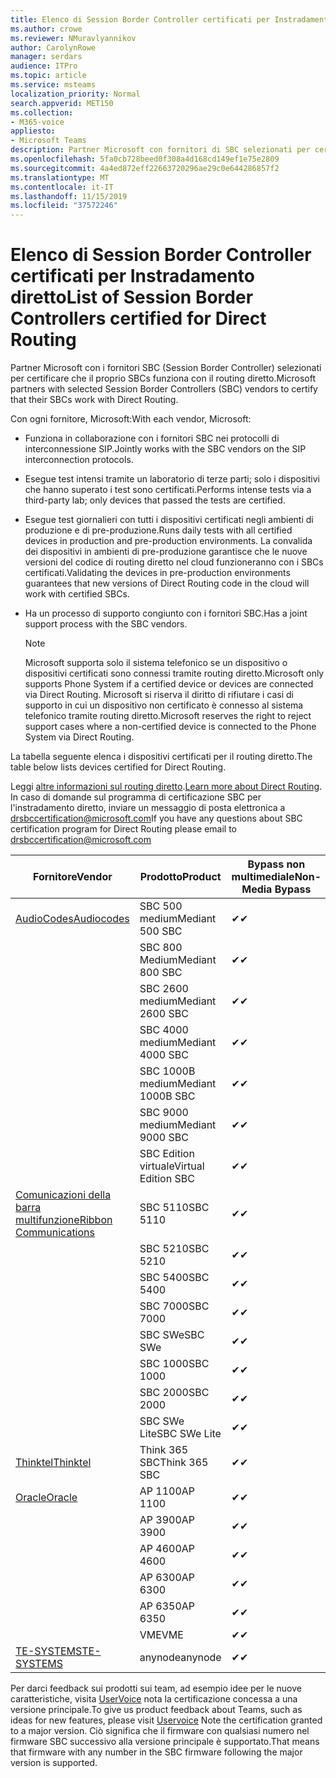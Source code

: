 ```yaml
---
title: Elenco di Session Border Controller certificati per Instradamento diretto
ms.author: crowe
ms.reviewer: NMuravlyannikov
author: CarolynRowe
manager: serdars
audience: ITPro
ms.topic: article
ms.service: msteams
localization_priority: Normal
search.appverid: MET150
ms.collection:
- M365-voice
appliesto:
- Microsoft Teams
description: Partner Microsoft con fornitori di SBC selezionati per certificare il lavoro di SBCs con il routing diretto.
ms.openlocfilehash: 5fa0cb728beed0f308a4d168cd149ef1e75e2809
ms.sourcegitcommit: 4a4ed872eff22663720296ae29c0e644286857f2
ms.translationtype: MT
ms.contentlocale: it-IT
ms.lasthandoff: 11/15/2019
ms.locfileid: "37572246"
---
```

# <a name="list-of-session-border-controllers-certified-for-direct-routing"></a><span data-ttu-id="03cf4-103">Elenco di Session Border Controller certificati per Instradamento diretto</span><span class="sxs-lookup"><span data-stu-id="03cf4-103">List of Session Border Controllers certified for Direct Routing</span></span>

<span data-ttu-id="03cf4-104">Partner Microsoft con i fornitori SBC (Session Border Controller) selezionati per certificare che il proprio SBCs funziona con il routing diretto.</span><span class="sxs-lookup"><span data-stu-id="03cf4-104">Microsoft partners with selected Session Border Controllers (SBC) vendors to certify that their SBCs work with Direct Routing.</span></span> 

<span data-ttu-id="03cf4-105">Con ogni fornitore, Microsoft:</span><span class="sxs-lookup"><span data-stu-id="03cf4-105">With each vendor, Microsoft:</span></span> 

- <span data-ttu-id="03cf4-106">Funziona in collaborazione con i fornitori SBC nei protocolli di interconnessione SIP.</span><span class="sxs-lookup"><span data-stu-id="03cf4-106">Jointly works with the SBC vendors on the SIP interconnection protocols.</span></span>
- <span data-ttu-id="03cf4-107">Esegue test intensi tramite un laboratorio di terze parti; solo i dispositivi che hanno superato i test sono certificati.</span><span class="sxs-lookup"><span data-stu-id="03cf4-107">Performs intense tests via a third-party lab; only devices that passed the tests are certified.</span></span> 
- <span data-ttu-id="03cf4-108">Esegue test giornalieri con tutti i dispositivi certificati negli ambienti di produzione e di pre-produzione.</span><span class="sxs-lookup"><span data-stu-id="03cf4-108">Runs daily tests with all certified devices in production and pre-production environments.</span></span> <span data-ttu-id="03cf4-109">La convalida dei dispositivi in ambienti di pre-produzione garantisce che le nuove versioni del codice di routing diretto nel cloud funzioneranno con i SBCs certificati.</span><span class="sxs-lookup"><span data-stu-id="03cf4-109">Validating the devices in pre-production environments guarantees that new versions of Direct Routing code in the cloud will work with certified SBCs.</span></span> 
- <span data-ttu-id="03cf4-110">Ha un processo di supporto congiunto con i fornitori SBC.</span><span class="sxs-lookup"><span data-stu-id="03cf4-110">Has a joint support process with the SBC vendors.</span></span>


  > [!NOTE]
  > <span data-ttu-id="03cf4-111">Microsoft supporta solo il sistema telefonico se un dispositivo o dispositivi certificati sono connessi tramite routing diretto.</span><span class="sxs-lookup"><span data-stu-id="03cf4-111">Microsoft only supports Phone System if a certified device or devices are connected via Direct Routing.</span></span> <span data-ttu-id="03cf4-112">Microsoft si riserva il diritto di rifiutare i casi di supporto in cui un dispositivo non certificato è connesso al sistema telefonico tramite routing diretto.</span><span class="sxs-lookup"><span data-stu-id="03cf4-112">Microsoft reserves the right to reject support cases where a non-certified device is connected to the Phone System via Direct Routing.</span></span> 

<span data-ttu-id="03cf4-113">La tabella seguente elenca i dispositivi certificati per il routing diretto.</span><span class="sxs-lookup"><span data-stu-id="03cf4-113">The table below lists devices certified for Direct Routing.</span></span> 

<span data-ttu-id="03cf4-114">Leggi [altre informazioni sul routing diretto](https://aka.ms/dr).</span><span class="sxs-lookup"><span data-stu-id="03cf4-114">[Learn more about Direct Routing](https://aka.ms/dr).</span></span> <span data-ttu-id="03cf4-115">In caso di domande sul programma di certificazione SBC per l'instradamento diretto, inviare un messaggio di posta elettronica a drsbccertification@microsoft.com</span><span class="sxs-lookup"><span data-stu-id="03cf4-115">If you have any questions about SBC certification program for Direct Routing please email to drsbccertification@microsoft.com</span></span>


|                                                       <span data-ttu-id="03cf4-116">Fornitore</span><span class="sxs-lookup"><span data-stu-id="03cf4-116">Vendor</span></span>                                                        |       <span data-ttu-id="03cf4-117">Prodotto</span><span class="sxs-lookup"><span data-stu-id="03cf4-117">Product</span></span>       | <span data-ttu-id="03cf4-118">Bypass non multimediale</span><span class="sxs-lookup"><span data-stu-id="03cf4-118">Non-Media Bypass</span></span> | <span data-ttu-id="03cf4-119">Bypass multimediale</span><span class="sxs-lookup"><span data-stu-id="03cf4-119">Media Bypass</span></span> | <span data-ttu-id="03cf4-120">Versione software</span><span class="sxs-lookup"><span data-stu-id="03cf4-120">Software Version</span></span> |
|---------------------------------------------------------------------------------------------------------------------|---------------------|------------------|--------------|------------------|
| [<span data-ttu-id="03cf4-121">AudioCodes</span><span class="sxs-lookup"><span data-stu-id="03cf4-121">Audiocodes</span></span>](https://www.audiocodes.com/solutions-products/products/products-for-microsoft-365/direct-routing-for-microsoft-teams) |   <span data-ttu-id="03cf4-122">SBC 500 medium</span><span class="sxs-lookup"><span data-stu-id="03cf4-122">Mediant 500 SBC</span></span>   |     <span data-ttu-id="03cf4-123">&#10004;</span><span class="sxs-lookup"><span data-stu-id="03cf4-123">&#10004;</span></span>     |   <span data-ttu-id="03cf4-124">&#10004;</span><span class="sxs-lookup"><span data-stu-id="03cf4-124">&#10004;</span></span>    |  <span data-ttu-id="03cf4-125">7.20 a. 250</span><span class="sxs-lookup"><span data-stu-id="03cf4-125">7.20A.250</span></span>   |
|                                                                                                                     |   <span data-ttu-id="03cf4-126">SBC 800 Medium</span><span class="sxs-lookup"><span data-stu-id="03cf4-126">Mediant 800 SBC</span></span>   |     <span data-ttu-id="03cf4-127">&#10004;</span><span class="sxs-lookup"><span data-stu-id="03cf4-127">&#10004;</span></span>     |   <span data-ttu-id="03cf4-128">&#10004;</span><span class="sxs-lookup"><span data-stu-id="03cf4-128">&#10004;</span></span>     |  <span data-ttu-id="03cf4-129">7.20 a. 250</span><span class="sxs-lookup"><span data-stu-id="03cf4-129">7.20A.250</span></span>   |
|                                                                                                                     |  <span data-ttu-id="03cf4-130">SBC 2600 medium</span><span class="sxs-lookup"><span data-stu-id="03cf4-130">Mediant 2600 SBC</span></span>   |     <span data-ttu-id="03cf4-131">&#10004;</span><span class="sxs-lookup"><span data-stu-id="03cf4-131">&#10004;</span></span>     |   <span data-ttu-id="03cf4-132">&#10004;</span><span class="sxs-lookup"><span data-stu-id="03cf4-132">&#10004;</span></span>    |  <span data-ttu-id="03cf4-133">7.20 a. 250</span><span class="sxs-lookup"><span data-stu-id="03cf4-133">7.20A.250</span></span>   |
|                                                                                                                     |  <span data-ttu-id="03cf4-134">SBC 4000 medium</span><span class="sxs-lookup"><span data-stu-id="03cf4-134">Mediant 4000 SBC</span></span>   |     <span data-ttu-id="03cf4-135">&#10004;</span><span class="sxs-lookup"><span data-stu-id="03cf4-135">&#10004;</span></span>     |   <span data-ttu-id="03cf4-136">&#10004;</span><span class="sxs-lookup"><span data-stu-id="03cf4-136">&#10004;</span></span>     |  <span data-ttu-id="03cf4-137">7.20 a. 250</span><span class="sxs-lookup"><span data-stu-id="03cf4-137">7.20A.250</span></span>   |
|                                                                                                                     | <span data-ttu-id="03cf4-138">SBC 1000B medium</span><span class="sxs-lookup"><span data-stu-id="03cf4-138">Mediant 1000B  SBC</span></span>  |     <span data-ttu-id="03cf4-139">&#10004;</span><span class="sxs-lookup"><span data-stu-id="03cf4-139">&#10004;</span></span>     |   <span data-ttu-id="03cf4-140">In sospeso</span><span class="sxs-lookup"><span data-stu-id="03cf4-140">Pending</span></span>     |  <span data-ttu-id="03cf4-141">7.20 a. 250</span><span class="sxs-lookup"><span data-stu-id="03cf4-141">7.20A.250</span></span>  |
|                                                                                                                     | <span data-ttu-id="03cf4-142">SBC 9000 medium</span><span class="sxs-lookup"><span data-stu-id="03cf4-142">Mediant 9000  SBC</span></span>  |     <span data-ttu-id="03cf4-143">&#10004;</span><span class="sxs-lookup"><span data-stu-id="03cf4-143">&#10004;</span></span>     |   <span data-ttu-id="03cf4-144">&#10004;</span><span class="sxs-lookup"><span data-stu-id="03cf4-144">&#10004;</span></span>     |  <span data-ttu-id="03cf4-145">7.20 a. 250</span><span class="sxs-lookup"><span data-stu-id="03cf4-145">7.20A.250</span></span>   |                                                                       
|                                                                                                                     | <span data-ttu-id="03cf4-146">SBC Edition virtuale</span><span class="sxs-lookup"><span data-stu-id="03cf4-146">Virtual Edition SBC</span></span> |     <span data-ttu-id="03cf4-147">&#10004;</span><span class="sxs-lookup"><span data-stu-id="03cf4-147">&#10004;</span></span>     |   <span data-ttu-id="03cf4-148">&#10004;</span><span class="sxs-lookup"><span data-stu-id="03cf4-148">&#10004;</span></span>     |  <span data-ttu-id="03cf4-149">7.20 a. 250</span><span class="sxs-lookup"><span data-stu-id="03cf4-149">7.20A.250</span></span> |
|  [<span data-ttu-id="03cf4-150">Comunicazioni della barra multifunzione</span><span class="sxs-lookup"><span data-stu-id="03cf4-150">Ribbon Communications</span></span>](https://ribboncommunications.com/solutions/enterprise-solutions/microsoft-skype-business)  |      <span data-ttu-id="03cf4-151">SBC 5110</span><span class="sxs-lookup"><span data-stu-id="03cf4-151">SBC 5110</span></span>       |     <span data-ttu-id="03cf4-152">&#10004;</span><span class="sxs-lookup"><span data-stu-id="03cf4-152">&#10004;</span></span>     |   <span data-ttu-id="03cf4-153">&#10004;</span><span class="sxs-lookup"><span data-stu-id="03cf4-153">&#10004;</span></span>    |       <span data-ttu-id="03cf4-154">V 6.2</span><span class="sxs-lookup"><span data-stu-id="03cf4-154">V6.2</span></span>       |
|                                                                                                                     |      <span data-ttu-id="03cf4-155">SBC 5210</span><span class="sxs-lookup"><span data-stu-id="03cf4-155">SBC 5210</span></span>       |     <span data-ttu-id="03cf4-156">&#10004;</span><span class="sxs-lookup"><span data-stu-id="03cf4-156">&#10004;</span></span>     |  <span data-ttu-id="03cf4-157">&#10004;</span><span class="sxs-lookup"><span data-stu-id="03cf4-157">&#10004;</span></span>    |       <span data-ttu-id="03cf4-158">V 6.2</span><span class="sxs-lookup"><span data-stu-id="03cf4-158">V6.2</span></span>       |
|                                                                                                                     |      <span data-ttu-id="03cf4-159">SBC 5400</span><span class="sxs-lookup"><span data-stu-id="03cf4-159">SBC 5400</span></span>       |     <span data-ttu-id="03cf4-160">&#10004;</span><span class="sxs-lookup"><span data-stu-id="03cf4-160">&#10004;</span></span>     |   <span data-ttu-id="03cf4-161">&#10004;</span><span class="sxs-lookup"><span data-stu-id="03cf4-161">&#10004;</span></span>   |       <span data-ttu-id="03cf4-162">V 6.2</span><span class="sxs-lookup"><span data-stu-id="03cf4-162">V6.2</span></span>       |
|                                                                                                                     |      <span data-ttu-id="03cf4-163">SBC 7000</span><span class="sxs-lookup"><span data-stu-id="03cf4-163">SBC 7000</span></span>       |     <span data-ttu-id="03cf4-164">&#10004;</span><span class="sxs-lookup"><span data-stu-id="03cf4-164">&#10004;</span></span>     |   <span data-ttu-id="03cf4-165">&#10004;</span><span class="sxs-lookup"><span data-stu-id="03cf4-165">&#10004;</span></span>    |       <span data-ttu-id="03cf4-166">V 6.2</span><span class="sxs-lookup"><span data-stu-id="03cf4-166">V6.2</span></span>       |
|                                                                                                                     |       <span data-ttu-id="03cf4-167">SBC SWe</span><span class="sxs-lookup"><span data-stu-id="03cf4-167">SBC SWe</span></span>       |     <span data-ttu-id="03cf4-168">&#10004;</span><span class="sxs-lookup"><span data-stu-id="03cf4-168">&#10004;</span></span>     |   <span data-ttu-id="03cf4-169">&#10004;</span><span class="sxs-lookup"><span data-stu-id="03cf4-169">&#10004;</span></span>   |       <span data-ttu-id="03cf4-170">V 6.2</span><span class="sxs-lookup"><span data-stu-id="03cf4-170">V6.2</span></span>       |
|                                                                                                                     |      <span data-ttu-id="03cf4-171">SBC 1000</span><span class="sxs-lookup"><span data-stu-id="03cf4-171">SBC 1000</span></span>       |     <span data-ttu-id="03cf4-172">&#10004;</span><span class="sxs-lookup"><span data-stu-id="03cf4-172">&#10004;</span></span>     |   <span data-ttu-id="03cf4-173">&#10004;</span><span class="sxs-lookup"><span data-stu-id="03cf4-173">&#10004;</span></span>    |      <span data-ttu-id="03cf4-174">v 8.0.1</span><span class="sxs-lookup"><span data-stu-id="03cf4-174">v8.0.1</span></span>     |
|                                                                                                                     |      <span data-ttu-id="03cf4-175">SBC 2000</span><span class="sxs-lookup"><span data-stu-id="03cf4-175">SBC 2000</span></span>       |     <span data-ttu-id="03cf4-176">&#10004;</span><span class="sxs-lookup"><span data-stu-id="03cf4-176">&#10004;</span></span>     |   <span data-ttu-id="03cf4-177">&#10004;</span><span class="sxs-lookup"><span data-stu-id="03cf4-177">&#10004;</span></span>   |     <span data-ttu-id="03cf4-178">v 8.0.1</span><span class="sxs-lookup"><span data-stu-id="03cf4-178">v8.0.1</span></span>     |
|                                                                                                                     |    <span data-ttu-id="03cf4-179">SBC SWe Lite</span><span class="sxs-lookup"><span data-stu-id="03cf4-179">SBC SWe Lite</span></span>     |     <span data-ttu-id="03cf4-180">&#10004;</span><span class="sxs-lookup"><span data-stu-id="03cf4-180">&#10004;</span></span>     |  <span data-ttu-id="03cf4-181">&#10004;</span><span class="sxs-lookup"><span data-stu-id="03cf4-181">&#10004;</span></span>    |      <span data-ttu-id="03cf4-182">v 8.0.1</span><span class="sxs-lookup"><span data-stu-id="03cf4-182">v8.0.1</span></span>    |
|                     [<span data-ttu-id="03cf4-183">Thinktel</span><span class="sxs-lookup"><span data-stu-id="03cf4-183">Thinktel</span></span>](https://www.thinktel.ca/services/think-365/think-365-overview/)                      |    <span data-ttu-id="03cf4-184">Think 365 SBC</span><span class="sxs-lookup"><span data-stu-id="03cf4-184">Think 365 SBC</span></span>    |     <span data-ttu-id="03cf4-185">&#10004;</span><span class="sxs-lookup"><span data-stu-id="03cf4-185">&#10004;</span></span>     |   <span data-ttu-id="03cf4-186">In sospeso</span><span class="sxs-lookup"><span data-stu-id="03cf4-186">Pending</span></span>    |       <span data-ttu-id="03cf4-187">V 1.4</span><span class="sxs-lookup"><span data-stu-id="03cf4-187">V1.4</span></span>       |
|                     [<span data-ttu-id="03cf4-188">Oracle</span><span class="sxs-lookup"><span data-stu-id="03cf4-188">Oracle</span></span>](https://www.oracle.com/industries/communications/enterprise-session-border-controller/microsoft.html)                      |    <span data-ttu-id="03cf4-189">AP 1100</span><span class="sxs-lookup"><span data-stu-id="03cf4-189">AP 1100</span></span>      |    <span data-ttu-id="03cf4-190">&#10004;</span><span class="sxs-lookup"><span data-stu-id="03cf4-190">&#10004;</span></span>     |    <span data-ttu-id="03cf4-191">&#10004;</span><span class="sxs-lookup"><span data-stu-id="03cf4-191">&#10004;</span></span>    |   <span data-ttu-id="03cf4-192">8.3.0.0.1</span><span class="sxs-lookup"><span data-stu-id="03cf4-192">8.3.0.0.1</span></span> |
|                                                                                                                    |    <span data-ttu-id="03cf4-193">AP 3900</span><span class="sxs-lookup"><span data-stu-id="03cf4-193">AP 3900</span></span>           |    <span data-ttu-id="03cf4-194">&#10004;</span><span class="sxs-lookup"><span data-stu-id="03cf4-194">&#10004;</span></span>     |    <span data-ttu-id="03cf4-195">&#10004;</span><span class="sxs-lookup"><span data-stu-id="03cf4-195">&#10004;</span></span>   |   <span data-ttu-id="03cf4-196">8.3.0.0.1</span><span class="sxs-lookup"><span data-stu-id="03cf4-196">8.3.0.0.1</span></span>  | 
|                                                                                                                    |      <span data-ttu-id="03cf4-197">AP 4600</span><span class="sxs-lookup"><span data-stu-id="03cf4-197">AP 4600</span></span>         |    <span data-ttu-id="03cf4-198">&#10004;</span><span class="sxs-lookup"><span data-stu-id="03cf4-198">&#10004;</span></span>   |    <span data-ttu-id="03cf4-199">&#10004;</span><span class="sxs-lookup"><span data-stu-id="03cf4-199">&#10004;</span></span>     |     <span data-ttu-id="03cf4-200">8.3.0.0.1</span><span class="sxs-lookup"><span data-stu-id="03cf4-200">8.3.0.0.1</span></span>  |
|                                                                                                                    |      <span data-ttu-id="03cf4-201">AP 6300</span><span class="sxs-lookup"><span data-stu-id="03cf4-201">AP 6300</span></span>         |    <span data-ttu-id="03cf4-202">&#10004;</span><span class="sxs-lookup"><span data-stu-id="03cf4-202">&#10004;</span></span>   |    <span data-ttu-id="03cf4-203">&#10004;</span><span class="sxs-lookup"><span data-stu-id="03cf4-203">&#10004;</span></span>     |     <span data-ttu-id="03cf4-204">8.3.0.0.1</span><span class="sxs-lookup"><span data-stu-id="03cf4-204">8.3.0.0.1</span></span>  |
|                                                                                                                   |      <span data-ttu-id="03cf4-205">AP 6350</span><span class="sxs-lookup"><span data-stu-id="03cf4-205">AP 6350</span></span>           |    <span data-ttu-id="03cf4-206">&#10004;</span><span class="sxs-lookup"><span data-stu-id="03cf4-206">&#10004;</span></span>   |    <span data-ttu-id="03cf4-207">&#10004;</span><span class="sxs-lookup"><span data-stu-id="03cf4-207">&#10004;</span></span>    |     <span data-ttu-id="03cf4-208">8.3.0.0.1</span><span class="sxs-lookup"><span data-stu-id="03cf4-208">8.3.0.0.1</span></span>  |                                             
|                                                                                                                    |      <span data-ttu-id="03cf4-209">VME</span><span class="sxs-lookup"><span data-stu-id="03cf4-209">VME</span></span>           |    <span data-ttu-id="03cf4-210">&#10004;</span><span class="sxs-lookup"><span data-stu-id="03cf4-210">&#10004;</span></span>    |    <span data-ttu-id="03cf4-211">&#10004;</span><span class="sxs-lookup"><span data-stu-id="03cf4-211">&#10004;</span></span>    |     <span data-ttu-id="03cf4-212">8.3.0.0.1</span><span class="sxs-lookup"><span data-stu-id="03cf4-212">8.3.0.0.1</span></span>   |
|                     [<span data-ttu-id="03cf4-213">TE-SYSTEMS</span><span class="sxs-lookup"><span data-stu-id="03cf4-213">TE-SYSTEMS</span></span>](https://www.anynode.de/anynode-and-microsoft-teams/)                               |     <span data-ttu-id="03cf4-214">anynode</span><span class="sxs-lookup"><span data-stu-id="03cf4-214">anynode</span></span>         |     <span data-ttu-id="03cf4-215">&#10004;</span><span class="sxs-lookup"><span data-stu-id="03cf4-215">&#10004;</span></span>   |  <span data-ttu-id="03cf4-216">&#10004;</span><span class="sxs-lookup"><span data-stu-id="03cf4-216">&#10004;</span></span>   |      <span data-ttu-id="03cf4-217">v 3.16.2</span><span class="sxs-lookup"><span data-stu-id="03cf4-217">v3.16.2</span></span>      |

<span data-ttu-id="03cf4-218">Per darci feedback sui prodotti sui team, ad esempio idee per le nuove caratteristiche, visita [UserVoice](https://microsoftteams.uservoice.com) nota la certificazione concessa a una versione principale.</span><span class="sxs-lookup"><span data-stu-id="03cf4-218">To give us product feedback about Teams, such as ideas for new features, please visit [Uservoice](https://microsoftteams.uservoice.com) Note the certification granted to a major version.</span></span> <span data-ttu-id="03cf4-219">Ciò significa che il firmware con qualsiasi numero nel firmware SBC successivo alla versione principale è supportato.</span><span class="sxs-lookup"><span data-stu-id="03cf4-219">That means that firmware with any number in the SBC firmware following the major version is supported.</span></span>
